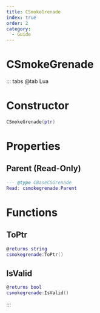 ```yaml
---
title: CSmokeGrenade
index: true
order: 2
category:
  - Guide
---
```


# CSmokeGrenade

::: tabs
@tab Lua
# Constructor
```lua
CSmokeGrenade(ptr)
```
# Properties
## Parent (Read-Only)
```lua
--- @type CBaseCSGrenade
Read: csmokegrenade.Parent
```
# Functions
## ToPtr
```lua
@returns string
csmokegrenade:ToPtr()
```
## IsValid
```lua
@returns bool
csmokegrenade:IsValid()
```

:::